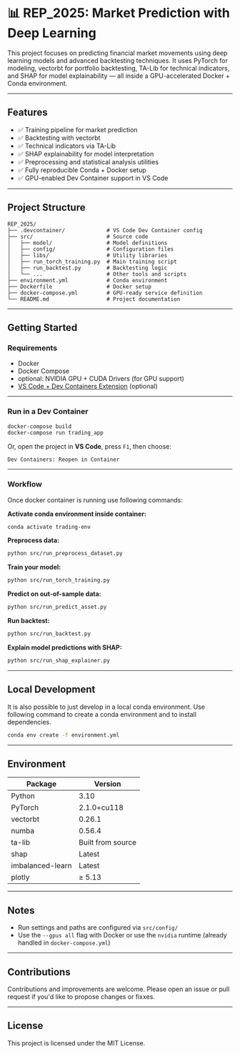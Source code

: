 # 📊 REP_2025: Market Prediction with Deep Learning

This project focuses on predicting financial market movements using deep learning models and advanced backtesting techniques. It uses PyTorch for modeling, vectorbt for portfolio backtesting, TA-Lib for technical indicators, and SHAP for model explainability — all inside a GPU-accelerated Docker + Conda environment.

---

## Features

- ✅ Training pipeline for market prediction 
- ✅ Backtesting with vectorbt 
- ✅ Technical indicators via TA-Lib
- ✅ SHAP explainability for model interpretation
- ✅ Preprocessing and statistical analysis utilities
- ✅ Fully reproducible Conda + Docker setup
- ✅ GPU-enabled Dev Container support in VS Code

---

## Project Structure

```
REP_2025/
├── .devcontainer/             # VS Code Dev Container config
├── src/                       # Source code
│   ├── model/                 # Model definitions
│   ├── config/                # Configuration files
│   ├── libs/                  # Utility libraries
│   ├── run_torch_training.py  # Main training script
│   ├── run_backtest.py        # Backtesting logic
│   └── ...                    # Other tools and scripts
├── environment.yml            # Conda environment
├── Dockerfile                 # Docker setup
├── docker-compose.yml         # GPU-ready service definition
└── README.md                  # Project documentation
```

---

## Getting Started

### Requirements

- Docker
- Docker Compose
- optional: NVIDIA GPU + CUDA Drivers (for GPU support)
- [VS Code + Dev Containers Extension](https://marketplace.visualstudio.com/items?itemName=ms-vscode-remote.remote-containers) (optional)

---

### Run in a Dev Container

```bash
docker-compose build
docker-compose run trading_app
```

Or, open the project in **VS Code**, press `F1`, then choose:

```
Dev Containers: Reopen in Container
```

---

### Workflow

Once docker container is running use following commands:

**Activate conda environment inside container:**

```bash
conda activate trading-env
```

**Preprocess data:**

```bash
python src/run_preprocess_dataset.py
```


**Train your model:**

```bash
python src/run_torch_training.py
```

**Predict on out-of-sample data:**

```bash
python src/run_predict_asset.py
```

**Run backtest:**

```bash
python src/run_backtest.py
```

**Explain model predictions with SHAP:**

```bash
python src/run_shap_explainer.py
```
---

## Local Development

It is also possible to just develop in a local conda environment.
Use following command to create a conda environment and to install dependencies.

```bash
conda env create -f environment.yml
```


---

## Environment

| Package        | Version        |
|----------------|----------------|
| Python         | 3.10           |
| PyTorch        | 2.1.0+cu118     |
| vectorbt       | 0.26.1         |
| numba          | 0.56.4         |
| ta-lib         | Built from source |
| shap           | Latest         |
| imbalanced-learn | Latest       |
| plotly         | ≥ 5.13         |

---

## Notes

- Run settings and paths are configured via `src/config/`
- Use the `--gpus all` flag with Docker or use the `nvidia` runtime (already handled in `docker-compose.yml`)

---

## Contributions

Contributions and improvements are welcome.
Please open an issue or pull request if you'd like to propose changes or fixxes.

---

## License

This project is licensed under the MIT License.
